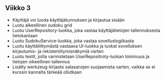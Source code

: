 ## Viikko 3

- Käyttäjä voi luoda käyttäjätunnuksen ja kirjautua sisään
- Luotu alkeellinen sudoku grid
- Luotu UserRepository-luokka, joka vastaa käyttäjätietojen tallennuksesta tietokantaan
- Luotu SudokuService-luokka, joka vastaa sovelluslogiikasta
- Luotu käyttäliittymästä vastaava UI-luokka ja luokat sovelluksen kirjautumis- ja rekisteröitymisnäkymiä varten
- Luotu testit, joilla varmistetaan UserRepositroty-luokan toimivuus ja tietojen oikeellinen tallennus
- Lisätty werkzeug-kirjasto salasanojen suojaamista varten, vaikka se ei kurssin kannalta tärkeää ollutkaan
